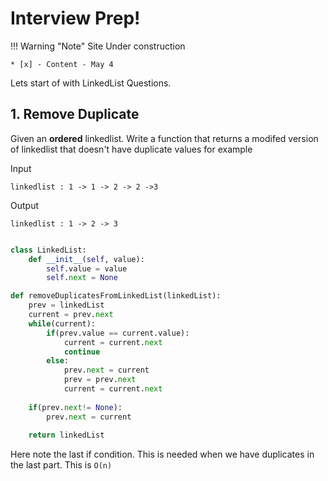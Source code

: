 # Interview Prep!

!!! Warning "Note"
    Site Under construction

    * [x] - Content - May 4

Lets start of with LinkedList Questions.

## 1. Remove Duplicate

Given an **ordered** linkedlist. Write a function that returns a modifed version of linkedlist that doesn't have duplicate values for example

Input
```
linkedlist : 1 -> 1 -> 2 -> 2 ->3 
```

Output
```
linkedlist : 1 -> 2 -> 3
```

``` py

class LinkedList:
    def __init__(self, value):
        self.value = value
        self.next = None

def removeDuplicatesFromLinkedList(linkedList):
    prev = linkedList
	current = prev.next
	while(current):
		if(prev.value == current.value):
			current = current.next
			continue
		else:
			prev.next = current
			prev = prev.next
			current = current.next
	
	if(prev.next!= None):
		prev.next = current
		
    return linkedList
```

Here note the last if condition. This is needed when we have duplicates in the last part. This is `O(n)` 